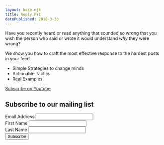 ```yaml
---
layout: base.njk
title: Reply.FYI
datePublished: 2018-3-30
---
```

<main>
	<div class="content">
		<p>Have you recently heard or read anything that sounded so wrong that you wish the person who said or wrote it would understand <em>why</em> they were wrong?<p>
		<p>We show you how to craft the most effective response to the hardest posts in your feed.</p>
		<ul>
		<li>Simple Strategies to change minds</li>
		<li>Actionable Tactics</li>
		<li>Real Examples</li>
		</ul>
		<p><a href="https://www.youtube.com/channel/UCuzeko4AclLdTLVLv3-xOBA">Subscribe on Youtube</a></p>
		<!-- Begin Mailchimp Signup Form -->
		<div id="mc_embed_signup">
		<form action="https://eexpression.us20.list-manage.com/subscribe/post?u=cbd9bdad23050f541c0ada5aa&amp;id=71fdca9105" method="post" id="mc-embedded-subscribe-form" name="mc-embedded-subscribe-form" class="validate" target="_blank" novalidate>
			<div id="mc_embed_signup_scroll">
			<h2>Subscribe to our mailing list</h2>
		<div class="mc-field-group">
			<label for="mce-EMAIL">Email Address </label>
			<input type="email" value="" name="EMAIL" class="required email" id="mce-EMAIL">
		</div>
		<div class="mc-field-group">
			<label for="mce-FNAME">First Name </label>
			<input type="text" value="" name="FNAME" class="" id="mce-FNAME">
		</div>
		<div class="mc-field-group">
			<label for="mce-LNAME">Last Name </label>
			<input type="text" value="" name="LNAME" class="" id="mce-LNAME">
		</div>
			<div id="mce-responses" class="clear">
				<div class="response" id="mce-error-response" style="display:none"></div>
				<div class="response" id="mce-success-response" style="display:none"></div>
			</div>    <!-- real people should not fill this in and expect good things - do not remove this or risk form bot signups-->
			<div style="position: absolute; left: -5000px;" aria-hidden="true"><input type="text" name="b_cbd9bdad23050f541c0ada5aa_71fdca9105" tabindex="-1" value=""></div>
			<div class="clear"><input type="submit" value="Subscribe" name="subscribe" id="mc-embedded-subscribe" class="button"></div>
			</div>
		</form>
		</div>
		<!--End mc_embed_signup-->
	</div>
</main>
